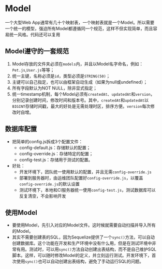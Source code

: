 # Model
一个大型Web App通常有几十个映射表，一个映射表就是一个Model。所以需要一个统一的模型，强迫所有Model都遵循同一个规范，这样不但实现简单，而且容易统一风格。代码还可以复用

## Model遵守的一套规范
1. Model存放的文件夹必须在`models`内，并且以Model名字命名，例如：`Pet.js`,`User.js`等等；
2. 统一主键，名称必须是`id`，类型必须是`STRING(50)`；
3. 主键可以自己指定，也可以由框架自动生成（如果为null或undefined）；
4. 所有字段默认为NOT NULL，除非显式指定；
5. 统一timestamp机制，每个Model必须有`createdAt`、`updatedAt`和`version`，分别记录创建时间，修改时间和版本号。其中，`createdAt`和`updatedAt`以`BIGINT`存储时间戳，最大的好处是无需处理时区，排序方便。`version`每次修改时自增。

## 数据库配置
- 把简单的config.js拆成3个配置文件：
    - config-default.js：存储默认的配置；
    - config-override.js：存储特定的配置；
    - config-test.js：存储用于测试的配置。
- 好处：
    - 开发环境下，团队统一使用默认的配置，并且无需`config-override.js`
    - 部署到服务器时，由运维团队配置好`config-override.js`，以覆盖`config-override.js`的默认设置
    - 测试环境下，本地和CI服务器统一使用`config-test.js`，测试数据库可以反复清空，不会影响开发

## 使用Model
- 要使用Model，先引入对应的Model文件。这时候就需要自动扫描并导入所有的Model。
- 其实不需要创建表的SQL，因为Sequelize提供了一个`sync()`方法，可以自动创建数据库。这个功能在开发和生产环境中没有什么用，但是在测试环境中非常有用。测试时，可以用`sync()`方法自动创建出表结构，而不是自己维护SQL脚本。这样，可以随时修改Model的定义，并立刻运行测试。开发环境下，首次使用`sync()`也可以自动创建出表结构，避免了手动运行SQL的问题。
